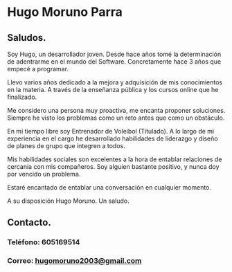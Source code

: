 # Hugo Moruno Parra

## Saludos.

  Soy Hugo, un desarrollador joven. Desde hace años tomé la determinación de adentrarme en el mundo del Software. Concretamente hace 3 años que empecé a programar. 

  Llevo varios años dedicado a la mejora y adquisición de mis conocimientos en la materia. A través de la enseñanza pública y los cursos online que he finalizado.

  Me considero una persona muy proactiva, me encanta proponer soluciones. Siempre he visto los problemas como un reto antes que como un obstáculo. 

  En mi tiempo libre soy Entrenador de Voleibol (Titulado). A lo largo de mi experiencia en el cargo he desarrollado habilidades de liderazgo y diseño de planes de grupo que integren a todos. 

  Mis habilidades sociales son excelentes a la hora de entablar relaciones de cercanía con mis compañeros. Soy alguien bastante positivo, y nunca doy por vencido un problema.

  Estaré encantado de entablar una conversación en cualquier momento. 

  A su disposición Hugo Moruno. Un saludo.

## Contacto.
### Teléfono: **605169514**
### Correo: **hugomoruno2003@gmail.com**
